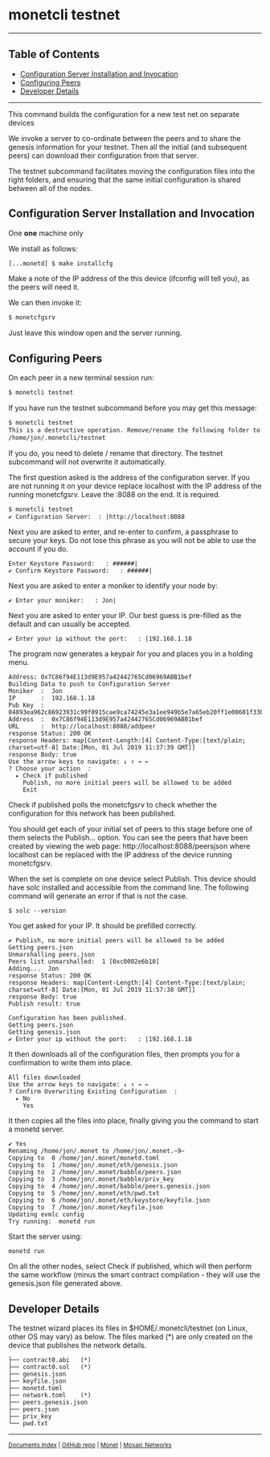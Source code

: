 # monetcli testnet


----

## Table of Contents

+ [Configuration Server Installation and Invocation](#configuration-server-installation-and-invocation)
+ [Configuring Peers](#configuring-peers)
+ [Developer Details](#developer-details)

----



This command builds the configuration for a new test net on separate devices

We invoke a server to co-ordinate between the peers and to share the genesis information for your testnet. Then all the initial (and subsequent peers) can download their configuration from that server. 

The testnet subcommand facilitates moving the configuration files into the right folders, and ensuring that the same initial configuration is shared between all of the nodes.

## Configuration Server Installation and Invocation
One **one** machine only

We install as follows:
```bash
[...monetd] $ make installcfg 
```

Make a note of the IP address of the this device (ifconfig will tell you), as the peers will need it.

We can then invoke it:
```bash
$ monetcfgsrv
```

Just leave this window open and the server running. 

## Configuring Peers

On each peer in a new terminal session run:

```bash
$ monetcli testnet
```

If you have run the testnet subcommand before you may get this message:

```bash
$ monetcli testnet
This is a destructive operation. Remove/rename the following folder to proceed.
/home/jon/.monetcli/testnet
```
If you do, you need to delete / rename that directory. The testnet subcommand will not overwrite it automatically. 


The first question asked is the address of the configuration server. If you are not running it on your device replace localhost with the IP address of the running monetcfgsrv. Leave the :8088 on the end. It is required.

```bash
$ monetcli testnet
✔ Configuration Server:  : |http://localhost:8088
```

Next you are asked to enter, and re-enter to confirm, a passphrase to secure your keys. Do not lose this phrase as you will not be able to use the account if you do.

```
Enter Keystore Password:   : ######|
✔ Confirm Keystore Password:   : ######|
```

Next you are asked to enter a moniker to identify your node by:
```
✔ Enter your moniker:   : Jon|

```

Next you are asked to enter your IP. Our best guess is pre-filled as the default and can usually be accepted.
```
✔ Enter your ip without the port:   : |192.168.1.18
```

The program now generates a keypair for you and places you in a holding menu.
```
Address: 0x7C86f94E113d9E957a42442765Cd06969ABB1bef
Building Data to push to Configuration Server
Moniker  :  Jon
IP       :  192.168.1.18
Pub Key  :  04893ea962c86923931c99f0915cae9ca74245e3a1ee949b5e7a65eb20ff1e00601f33bc29400f522744b142b36ecc54a5b37e38a712405dba44bf5673bbfb0543
Address  :  0x7C86f94E113d9E957a42442765Cd06969ABB1bef
URL      :  http://localhost:8088/addpeer
response Status: 200 OK
response Headers: map[Content-Length:[4] Content-Type:[text/plain; charset=utf-8] Date:[Mon, 01 Jul 2019 11:37:39 GMT]]
response Body: true
Use the arrow keys to navigate: ↓ ↑ → ← 
? Choose your action  : 
  ▸ Check if published
    Publish, no more initial peers will be allowed to be added
    Exit

```
Check if published polls the monetcfgsrv to check whether the configuration for this network has been published. 

You should get each of your initial set of peers to this stage before one of them selects the Publish... option. You can see the peers that have been created by viewing the web page: http://localhost:8088/peersjson where localhost can be replaced with the IP address of the device running monetcfgsrv.

When the set is complete on one device select Publish. This device should have solc installed and accessible from the command line. The following command will generate an error if that is not the case. 

```
$ solc --version
```


You get asked for your IP. It should be prefilled correctly. 
```
✔ Publish, no more initial peers will be allowed to be added
Getting peers.json
Unmarshalling peers.json
Peers list unmarshalled:  1 [0xc0002e6b10]
Adding...  Jon
response Status: 200 OK
response Headers: map[Content-Length:[4] Content-Type:[text/plain; charset=utf-8] Date:[Mon, 01 Jul 2019 11:57:38 GMT]]
response Body: true
Publish result: true

Configuration has been published.
Getting peers.json
Getting genesis.json
✔ Enter your ip without the port:   : |192.168.1.18
```

It then downloads all of the configuration files, then prompts you for a confirmation to write them into place.
```
All files downloaded
Use the arrow keys to navigate: ↓ ↑ → ← 
? Confirm Overwriting Existing Configuration  : 
  ▸ No
    Yes
```

It then copies all the files into place, finally giving you the command to start a monetd server. 
```
✔ Yes
Renaming /home/jon/.monet to /home/jon/.monet.~9~
Copying to  0 /home/jon/.monet/monetd.toml
Copying to  1 /home/jon/.monet/eth/genesis.json
Copying to  2 /home/jon/.monet/babble/peers.json
Copying to  3 /home/jon/.monet/babble/priv_key
Copying to  4 /home/jon/.monet/babble/peers.genesis.json
Copying to  5 /home/jon/.monet/eth/pwd.txt
Copying to  6 /home/jon/.monet/eth/keystore/keyfile.json
Copying to  7 /home/jon/.monet/keyfile.json
Updating evmlc config
Try running:  monetd run
```

Start the server using:
```
monetd run
```

On all the other nodes, select  Check if published, which will then perform the same workflow (minus the smart contract compilation - they will use the genesis.json file generated above. 


## Developer Details



The testnet wizard places its files in $HOME/.monetcli/testnet (on Linux, other OS may vary) as below. The files marked (*) are only created on the device that publishes the network details.   

```
├── contract0.abi   (*)
├── contract0.sol   (*)
├── genesis.json
├── keyfile.json
├── monetd.toml
├── network.toml    (*)
├── peers.genesis.json
├── peers.json
├── priv_key
└── pwd.txt
```

----

<sup>[Documents Index](README.md) | [GitHub repo](https://github.com/mosaicnetworks/monetd) | [Monet](https://monet.network/) | [Mosaic Networks](https://www.babble.io/)</sup>
